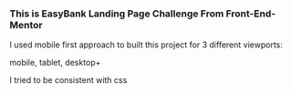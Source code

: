 ### This is EasyBank Landing Page Challenge From Front-End-Mentor

I used mobile first approach to built this project for 3 different viewports:

mobile,
tablet,
desktop+

I tried to be consistent with css
